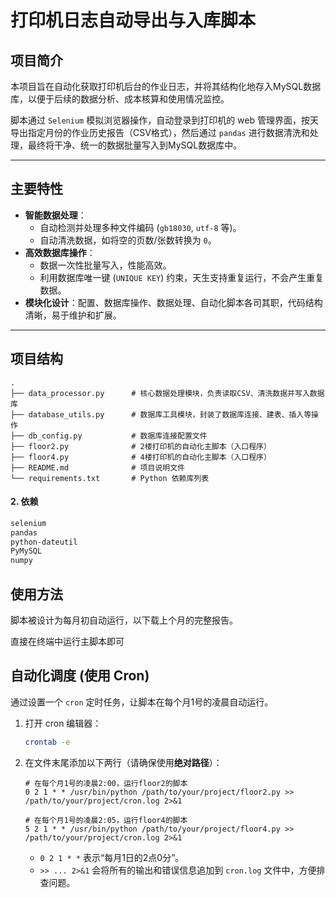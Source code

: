 # 打印机日志自动导出与入库脚本

## 项目简介

本项目旨在自动化获取打印机后台的作业日志，并将其结构化地存入MySQL数据库，以便于后续的数据分析、成本核算和使用情况监控。

脚本通过 `Selenium` 模拟浏览器操作，自动登录到打印机的 web 管理界面，按天导出指定月份的作业历史报告（CSV格式），然后通过 `pandas` 进行数据清洗和处理，最终将干净、统一的数据批量写入到MySQL数据库中。

---

## 主要特性

- **智能数据处理**：
    - 自动检测并处理多种文件编码 (`gb18030`, `utf-8` 等)。
    - 自动清洗数据，如将空的页数/张数转换为 `0`。
- **高效数据库操作**：
    - 数据一次性批量写入，性能高效。
    - 利用数据库唯一键 (`UNIQUE KEY`) 约束，天生支持重复运行，不会产生重复数据。
- **模块化设计**：配置、数据库操作、数据处理、自动化脚本各司其职，代码结构清晰，易于维护和扩展。

---

## 项目结构

```
.
├── data_processor.py      # 核心数据处理模块，负责读取CSV、清洗数据并写入数据库
├── database_utils.py      # 数据库工具模块，封装了数据库连接、建表、插入等操作
├── db_config.py           # 数据库连接配置文件
├── floor2.py              # 2楼打印机的自动化主脚本（入口程序）
├── floor4.py              # 4楼打印机的自动化主脚本（入口程序）
├── README.md              # 项目说明文件
└── requirements.txt       # Python 依赖库列表
```






#### 2. 依赖

```txt
selenium
pandas
python-dateutil
PyMySQL
numpy
```




## 使用方法

脚本被设计为每月初自动运行，以下载上个月的完整报告。

直接在终端中运行主脚本即可



## 自动化调度 (使用 Cron)

通过设置一个 `cron` 定时任务，让脚本在每个月1号的凌晨自动运行。

1.  打开 cron 编辑器：
    ```bash
    crontab -e
    ```

2.  在文件末尾添加以下两行（请确保使用**绝对路径**）：

    ```crontab
    # 在每个月1号的凌晨2:00，运行floor2的脚本
    0 2 1 * * /usr/bin/python /path/to/your/project/floor2.py >> /path/to/your/project/cron.log 2>&1

    # 在每个月1号的凌晨2:05，运行floor4的脚本
    5 2 1 * * /usr/bin/python /path/to/your/project/floor4.py >> /path/to/your/project/cron.log 2>&1
    ```
    - `0 2 1 * *` 表示“每月1日的2点0分”。
    - `>> ... 2>&1` 会将所有的输出和错误信息追加到 `cron.log` 文件中，方便排查问题。

